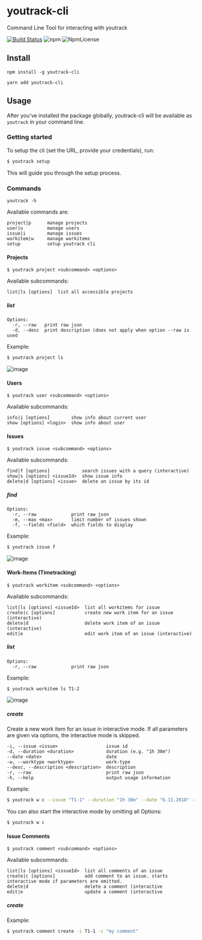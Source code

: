 # youtrack-cli
Command Line Tool for interacting with youtrack

[![Build Status](https://travis-ci.com/shanehofstetter/youtrack-cli.svg?branch=master)](https://travis-ci.com/shanehofstetter/youtrack-cli)
![npm](https://img.shields.io/npm/v/youtrack-cli.svg)
![NpmLicense](https://img.shields.io/npm/l/youtrack-cli.svg)

## Install
```
npm install -g youtrack-cli
```
```
yarn add youtrack-cli
```


## Usage

After you've installed the package globally, youtrack-cli will be available as `youtrack` in your command line.

### Getting started

To setup the cli (set the URL, provide your credentials), run:
```bash
$ youtrack setup
```
This will guide you through the setup process.

### Commands

```
youtrack -h
```

Available commands are:

```
project|p      manage projects
user|u         manage users
issue|i        manage issues
workitem|w     manage workitems
setup          setup youtrack cli
```


#### Projects

```
$ youtrack project <subcommand> <options>
```

Available subcommands:

```
list|ls [options]  list all accessible projects
```


##### list

```
Options:
  -r, --raw   print raw json
  -d, --desc  print description (does not apply when option --raw is used
```

Example:  

```bash
$ youtrack project ls
```

![image](https://user-images.githubusercontent.com/13404717/48026722-28e7af00-e147-11e8-8716-e63e9be1d0f8.png)


#### Users

```
$ youtrack user <subcommand> <options>
```

Available subcommands:

```
info|i [options]        show info about current user
show [options] <login>  show info about user
```


#### Issues

```
$ youtrack issue <subcommand> <options>
```

Available subcommands:

```
find|f [options]            search issues with a query (interactive)
show|s [options] <issueId>  show issue info
delete|d [options] <issue>  delete an issue by its id
```

##### find

```
Options:
  -r, --raw             print raw json
  -m, --max <max>       limit number of issues shown
  -f, --fields <field>  which fields to display
```

Example:  

```bash
$ youtrack issue f
```

![image](https://user-images.githubusercontent.com/13404717/48168483-ac440480-e2ef-11e8-9de5-6484deb0bad4.png)

#### Work-Items (Timetracking)

```
$ youtrack workitem <subcommand> <options>
```

Available subcommands:
```
list|ls [options] <issueId>  list all workitems for issue
create|c [options]           create new work item for an issue (interactive)
delete|d                     delete work item of an issue (interactive)
edit|e                       edit work item of an issue (interactive)
```

##### list

```
Options:
  -r, --raw             print raw json
```

Example:  

```bash
$ youtrack workitem ls T1-2
```

![image](https://user-images.githubusercontent.com/13404717/48168349-232ccd80-e2ef-11e8-9cb7-dbe8222e0203.png)

##### create

Create a new work item for an issue in interactive mode. 
If all parameters are given via options, the interactive mode is skipped.

```
-i, --issue <issue>                  issue id
-d, --duration <duration>            duration (e.g. "1h 30m")
--date <date>                        date
-w, --worktype <worktype>            work-type
--desc, --description <description>  description
-r, --raw                            print raw json
-h, --help                           output usage information
```

Example:

```bash
$ youtrack w c --issue "T1-1" --duration "1h 30m" --date "6.11.2018" --worktype "testing" --description "tested it in IE"
```

You can also start the interactive mode by omitting all Options:

```bash
$ youtrack w c
```

#### Issue Comments

```
$ youtrack comment <subcommand> <options>
```
Available subcommands:

```
list|ls [options] <issueId>  list all comments of an issue
create|c [options]           add comment to an issue. starts interactive mode if parameters are omitted.
delete|d                     delete a comment (interactive
edit|e                       update a comment (interactive
```

##### create

Example:  

```bash
$ youtrack comment create -i T1-1 -c "my comment"
```


